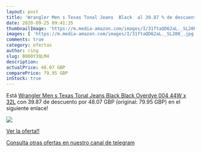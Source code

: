 ```yaml
---
layout: post
title: 'Wrangler Men s Texas Tonal Jeans  Black  al 39.87 % de descuento'
date: 2020-09-25 09:41:35
thumbnailImage: 'https://m.media-amazon.com/images/I/31ftaQD62aL._SL200_.jpg'
images: [ 'https://m.media-amazon.com/images/I/31ftaQD62aL._SL200_.jpg' ]
comments: true
category: ofertas
author: ring
slug: B000Y3QLM4
description:
actualPrice: 48.07 GBP
comparePrice: 79.95 GBP
inStock: true
---
```


Está [Wrangler Men s Texas Tonal Jeans  Black  Black Overdye 004   44W x 32L](https://www.amazon.com/dp/B000Y3QLM4/?tag=redken08-20) con 39.87 de descuento por 48.07 GBP (original: 79.95 GBP) en el siguiente enlace!

[![](https://m.media-amazon.com/images/I/31ftaQD62aL._SL200_.jpg)](https://www.amazon.com/dp/B000Y3QLM4/?tag=redken08-20)

[Ver la oferta!!](https://www.amazon.com/dp/B000Y3QLM4/?tag=redken08-20)

[Consulta otras ofertas en nuestro canal de telegram](https://t.me/s/ofertas25)

